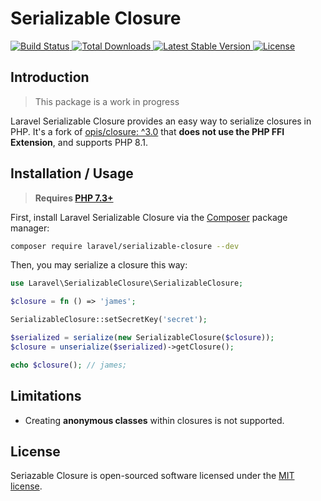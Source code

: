 # Serializable Closure

<a href="https://github.com/laravel/serializable-closure/actions">
    <img src="https://github.com/laravel/serializable-closure/workflows/tests/badge.svg" alt="Build Status">
</a>
<a href="https://packagist.org/packages/laravel/serializable-closure">
    <img src="https://img.shields.io/packagist/dt/laravel/serializable-closure" alt="Total Downloads">
</a>
<a href="https://packagist.org/packages/laravel/serializable-closure">
    <img src="https://img.shields.io/packagist/v/laravel/serializable-closure" alt="Latest Stable Version">
</a>
<a href="https://packagist.org/packages/laravel/serializable-closure">
    <img src="https://img.shields.io/packagist/l/laravel/serializable-closure" alt="License">
</a>

## Introduction

> This package is a work in progress

Laravel Serializable Closure provides an easy way to serialize closures in PHP. It's a fork of [opis/closure: ^3.0](https://github.com/opis/closure) that **does not use the PHP FFI Extension**, and supports PHP 8.1.

## Installation / Usage

> **Requires [PHP 7.3+](https://php.net/releases/)**

First, install Laravel Serializable Closure via the [Composer](https://getcomposer.org/) package manager:

```bash
composer require laravel/serializable-closure --dev
```

Then, you may serialize a closure this way:

```php
use Laravel\SerializableClosure\SerializableClosure;

$closure = fn () => 'james';

SerializableClosure::setSecretKey('secret');

$serialized = serialize(new SerializableClosure($closure));
$closure = unserialize($serialized)->getClosure();

echo $closure(); // james;
```

## Limitations

- Creating **anonymous classes** within closures is not supported.

## License

Seriazable Closure is open-sourced software licensed under the [MIT license](LICENSE.md).
